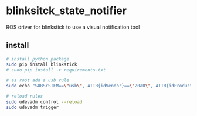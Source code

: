 blinksitck_state_notifier
===

ROS driver for blinkstick to use a visual notification tool

install
---

```bash
# install python package
sudo pip install blinkstick
# sudo pip install -r requirements.txt

# as root add a usb rule
sudo echo "SUBSYSTEM==\"usb\", ATTR{idVendor}==\"20a0\", ATTR{idProduct}==\"41e5\", MODE:=\"0666\"" | sudo tee /etc/udev/rules.d/85-blinkstick.rules

# reload rules
sudo udevadm control --reload
sudo udevadm trigger
```

